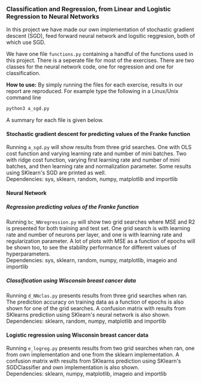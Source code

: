 ### Classification and Regression, from Linear and Logistic Regression to Neural Networks
In this project we have made our own implementation of stochastic gradient descent (SGD), feed forward neural network and logsitic reggresion, both of which use SGD.

We have one file `functions.py` containing a handful of the functions used in this project.
There is a seperate file for most of the exercises. There are two classes for the neural network code,
one for regression and one for classification.

**How to use:**
By simply running the files for each exercise, results in our report are reproduced. For example type the following in a Linux/Unix command line

```python
python3 a_sgd.py
```
A summary for each file is given below.

#### Stochastic gradient descent for predicting values of the Franke function

Running `a_sgd.py` will show results from three grid searches. One with OLS cost function and varying learning rate and number of mini batches. Two with ridge cost function, varying first learning rate and number of mini batches, and then learning rate and normalization parameter. Some results using SKlearn's SGD are printed as well. \
Dependencies: sys, sklearn, random, numpy, matplotlib and importlib

#### Neural Network

##### Regression predicting values of the Franke function
Running `bc_NNregression.py` will show two grid searches where MSE and R2 is presented for both training and test set.
One grid search is with learning rate and number of neurons per layer, and one is with learning rate and regularization parameter.
A lot of plots with MSE as a function of epochs will be shown too, to see the stability performance for different values of hyperparameters.
\
Dependencies: sys, sklearn, random, numpy, matplotlib, imageio and importlib

##### Classification using Wisconsin breast cancer data
Running `d_NNclas.py` presents results from three grid searches when ran.
The prediction accuracy on training data as a function of epochs is also shown for one of the grid searches.
A confusion matrix with results from SKlearns prediction using SKlearn's neural network is also shown.
\
Dependencies: sklearn, random, numpy, matplotlib and importlib

#### Logistic regression using Wisconsin breast cancer data
Running `e_logreg.py` presents results from two grid searches when ran, one from own implementation and one from the sklearn implementation.
A confusion matrix with results from SKlearns prediction using SKlearn's SGDClassifier and own implementation is also shown.
\
Dependencies: sklearn, numpy, matplotlib, imageio and importlib